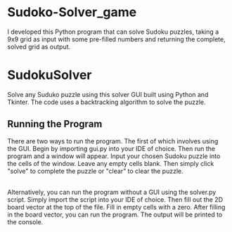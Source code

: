 # Sudoko-Solver_game
I developed this Python program that can solve Sudoku puzzles, taking a 9x9 grid as input with some pre-filled numbers and returning the complete, solved grid as output.

# SudokuSolver
Solve any Suduko puzzle using this solver GUI built using Python and Tkinter.
The code uses a backtracking algorithm to solve the puzzle.

<h2>Running the Program</h2>
There are two ways to run the program. The first of which involves using the GUI. Begin by importing gui.py into your IDE of choice. Then run the program and a window will appear.
Input your chosen Sudoku puzzle into the cells of the window. Leave any empty cells blank. Then simply click "solve" to complete the puzzle or "clear" to clear the puzzle.<br>
<br>

Alternatively, you can run the program without a GUI using the solver.py script. Simply import the script into your IDE of choice. Then fill out the 2D board vector at the top of the file.
Fill in empty cells with a zero. After filling in the board vector, you can run the program. The output will be printed to the console. 

